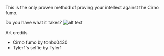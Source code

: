 This is the only proven method of proving your intellect against the Cirno fumo.

Do you have what it takes?
![alt text](https://i.imgur.com/Qg5Es2k.png)

Art credits
- Cirno fumo by tonbo0430
- Tyler1's selfie by Tyler1